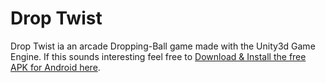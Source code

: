 # Drop Twist
Drop Twist ia an arcade Dropping-Ball game made with the Unity3d Game Engine.
If this sounds interesting feel free to [Download & Install the free APK for Android here](https://github.com/mirzamagix/unity-drop-twist/releases).

